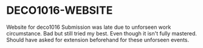 # DECO1016-WEBSITE
Website for deco1016
Submission was late due to unforseen work circumstance. Bad but still tried my best. Even though it isn't fully mastered.
Should have asked for extension beforehand for these unforseen events.
